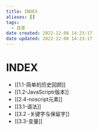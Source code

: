 ```yaml
---
title: INDEX
aliases: []
tags:
  - 目录
date created: 2022-12-08 14:23:17
date updated: 2022-12-08 14:23:17
---
```


# INDEX

- [[1.1-简单的历史回顾]]
- [[1.2-JavaScriptr版本]]
- [[2.4-noscript元素]]
- [[3.1-语法]]
- [[3.2 -关键字与保留字]]
- [[3.3-变量]]
